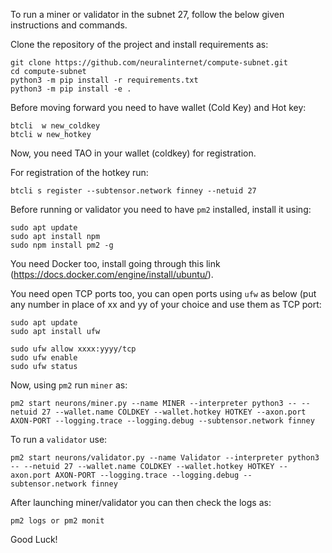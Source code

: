 To run a miner or validator in the subnet 27, follow the below given instructions and commands.

Clone the repository of the project and install requirements as:

```
git clone https://github.com/neuralinternet/compute-subnet.git
cd compute-subnet
python3 -m pip install -r requirements.txt
python3 -m pip install -e .
```

Before moving forward you need to have wallet (Cold Key) and Hot key:

```
btcli  w new_coldkey
btcli w new_hotkey
```



Now, you need TAO in your wallet (coldkey) for registration.

For registration of the hotkey run:

```
btcli s register --subtensor.network finney --netuid 27
```

Before running or validator you need to have `pm2` installed, install it using:
 

```
sudo apt update
sudo apt install npm
sudo npm install pm2 -g
```


You need Docker too, install going through this link (https://docs.docker.com/engine/install/ubuntu/).

You need open TCP ports too, you can open ports using `ufw` as below (put any number in place of xx and yy of your choice and use them as TCP port:


```
sudo apt update
sudo apt install ufw

sudo ufw allow xxxx:yyyy/tcp
sudo ufw enable
sudo ufw status

```


Now, using `pm2` run `miner` as:

```
pm2 start neurons/miner.py --name MINER --interpreter python3 -- --netuid 27 --wallet.name COLDKEY --wallet.hotkey HOTKEY --axon.port AXON-PORT --logging.trace --logging.debug --subtensor.network finney 

```


To run a `validator` use:

```
pm2 start neurons/validator.py --name Validator --interpreter python3 -- --netuid 27 --wallet.name COLDKEY --wallet.hotkey HOTKEY --axon.port AXON-PORT --logging.trace --logging.debug --subtensor.network finney 

```

After launching miner/validator you can then check the logs as:

```
pm2 logs or pm2 monit

```

Good Luck!
